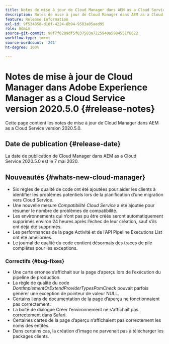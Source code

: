 ```yaml
---
title: Notes de mise à jour de Cloud Manager dans AEM as a Cloud Service version 2020.5.0
description: Notes de mise à jour de Cloud Manager dans AEM as a Cloud Service version 2020.5.0
feature: Release Information
exl-id: 9f534858-d18f-4224-8b94-9583a05aed95
role: Admin
source-git-commit: 90f7f6209df5f837583a7225940a5984551f6622
workflow-type: tm+mt
source-wordcount: '241'
ht-degree: 100%

---
```


# Notes de mise à jour de Cloud Manager dans Adobe Experience Manager as a Cloud Service version 2020.5.0 {#release-notes}

Cette page contient les notes de mise à jour de Cloud Manager dans AEM as a Cloud Service version 2020.5.0.

## Date de publication {#release-date}

La date de publication de Cloud Manager dans AEM as a Cloud Service 2020.5.0 est le 7 mai 2020.

## Nouveautés {#whats-new-cloud-manager}

* Six règles de qualité de code ont été ajoutées pour aider les clients à identifier les problèmes potentiels lors de la planification d’une migration vers Cloud Service.
* Une nouvelle mesure *Compatibilité Cloud Service* a été ajoutée pour résumer le nombre de problèmes de compatibilité.
* Les environnements qui n’ont pas pu être créés seront automatiquement supprimés environ 24 heures après l’échec de leur création, sauf s’ils ont déjà été supprimés.
* Les performances de la page Activité et de l’API Pipeline Executions List ont été améliorées.
* Le journal de qualité du code contient désormais des traces de pile complètes pour les exceptions.

### Correctifs  {#bug-fixes}

* Une carte erronée s’affichait sur la page d’aperçu lors de l’exécution du pipeline de production.
* La règle de qualité du code *DontImplementOrExtendProviderTypesPomCheck* pouvait parfois générer une exception de pointeur de valeur NULL.
* Certains liens de documentation de la page d’aperçu ne fonctionnaient pas correctement.
* La boîte de dialogue Créer l’environnement ne s’affichait pas correctement dans Safari.
* Certaines cartes de la page d’aperçu n’affichaient pas correctement les noms des entités.
* Dans certains cas, la création d’image ne parvenait pas à télécharger les packages clients.
